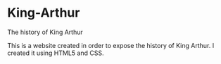 King-Arthur
===========

The history of King Arthur

This is a website created in order to expose the history of King Arthur. I created it using HTML5 and CSS.
